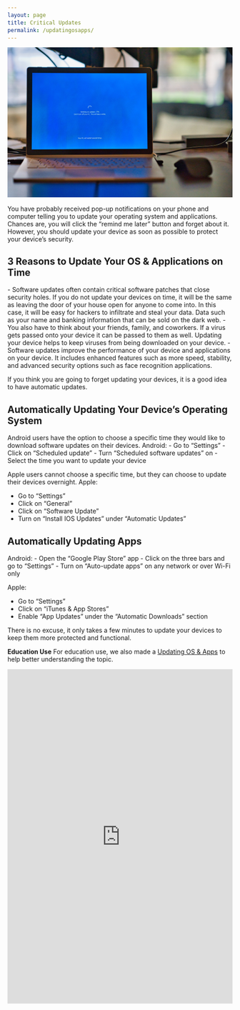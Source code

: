 ```yaml
---
layout: page
title: Critical Updates
permalink: /updatingosapps/
---
```

![Computer](/pic/updating.jpg)

You have probably received pop-up notifications on your phone and computer telling you to update your operating system and applications. Chances are, you will click the “remind me later” button and forget about it. However, you should update your device as soon as possible to protect your device’s security. 

<h2>3 Reasons to Update Your OS & Applications on Time</h2>
- Software updates often contain critical software patches that close security holes. If you do not update your devices on time, it will be the same as leaving the door of your house open for anyone to come into. In this case, it will be easy for hackers to infiltrate and steal your data. Data such as your name and banking information that can be sold on the dark web.
- You also have to think about your friends, family, and coworkers. If a virus gets passed onto your device it can be passed to them as well. Updating your device helps to keep viruses from being downloaded on your device. 
- Software updates improve the performance of your device and applications on your device. It includes enhanced features such as more speed, stability, and advanced security options such as face recognition applications.

If you think you are going to forget updating your devices, it is a good idea to have automatic updates.

<h2>Automatically Updating Your Device’s Operating System</h2>
Android users have the option to choose a specific time they would like to download software updates on their devices.
Android:
- Go to “Settings”
- Click on “Scheduled update”
- Turn “Scheduled software updates” on
- Select the time you want to update your device

Apple users cannot choose a specific time, but they can choose to update their devices overnight.
Apple: 
- Go to “Settings”
- Click on “General”
- Click on “Software Update”
- Turn on “Install IOS Updates” under “Automatic Updates”

<h2>Automatically Updating Apps</h2>
Android:
- Open the “Google Play Store” app
- Click on the three bars and go to “Settings”
- Turn on “Auto-update apps” on any network or over Wi-Fi only

Apple:
- Go to “Settings”
- Click on “iTunes & App Stores”
- Enable “App Updates” under the “Automatic Downloads” section

There is no excuse, it only takes a few minutes to update your devices to keep them more protected and functional. 

**Education Use**
For education use, we also made a [Updating OS & Apps](https://www.slideshare.net/everydaysecurit/updating-operating-systems-and-applications) to help better understanding the topic.

<style>
.responsive-wrap iframe{ max-width: 100%;}
</style>
<div class="responsive-wrap">
<iframe src="https://docs.google.com/presentation/d/e/2PACX-1vTkvXzpxX10HkPjnn98-RmG1KSV9iLloVYEbgBY8DIMNTQPi8Lc31WCsNcrZahopA/embed?start=false&loop=false&delayms=3000" frameborder="0" width="1280" height="749" allowfullscreen="true" mozallowfullscreen="true" webkitallowfullscreen="true"></iframe>
</div>
